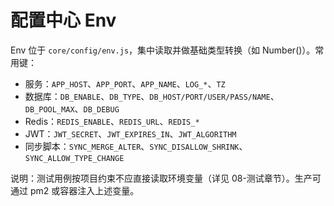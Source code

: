 # 配置中心 Env

Env 位于 `core/config/env.js`，集中读取并做基础类型转换（如 Number()）。常用键：

-   服务：`APP_HOST`、`APP_PORT`、`APP_NAME`、`LOG_*`、`TZ`
-   数据库：`DB_ENABLE`、`DB_TYPE`、`DB_HOST/PORT/USER/PASS/NAME`、`DB_POOL_MAX`、`DB_DEBUG`
-   Redis：`REDIS_ENABLE`、`REDIS_URL`、`REDIS_*`
-   JWT：`JWT_SECRET`、`JWT_EXPIRES_IN`、`JWT_ALGORITHM`
-   同步脚本：`SYNC_MERGE_ALTER`、`SYNC_DISALLOW_SHRINK`、`SYNC_ALLOW_TYPE_CHANGE`

说明：测试用例按项目约束不应直接读取环境变量（详见 08-测试章节）。生产可通过 pm2 或容器注入上述变量。
